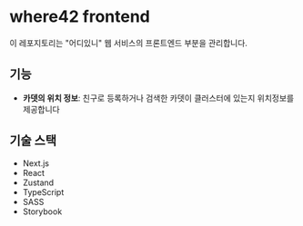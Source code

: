 # where42 frontend

이 레포지토리는 "어디있니" 웹 서비스의 프론트엔드 부분을 관리합니다.

## 기능

- **카뎃의 위치 정보**: 친구로 등록하거나 검색한 카뎃이 클러스터에 있는지 위치정보를 제공합니다

## 기술 스택

- Next.js
- React
- Zustand
- TypeScript
- SASS
- Storybook
